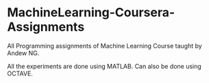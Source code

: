 # MachineLearning-Coursera-Assignments
All Programming assignments of Machine Learning Course taught by Andew NG.

All the experiments are done using MATLAB. Can also be done using OCTAVE.
